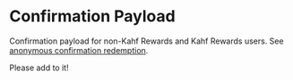 # Confirmation Payload

Confirmation payload for non-Kahf Rewards and Kahf Rewards users. See [anonymous confirmation redemption](../../utility/redeem_confirmation/README.md).

Please add to it!
